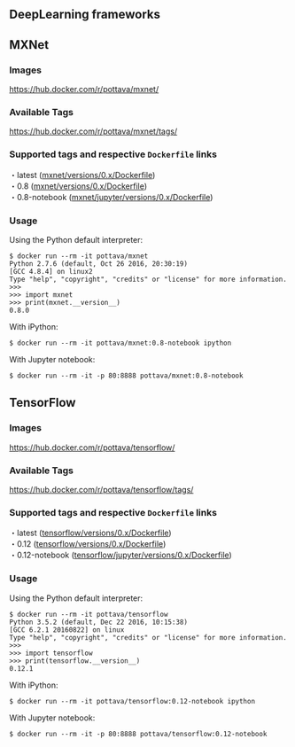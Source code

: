 DeepLearning frameworks
---

## MXNet

### Images

https://hub.docker.com/r/pottava/mxnet/

### Available Tags

https://hub.docker.com/r/pottava/mxnet/tags/

### Supported tags and respective `Dockerfile` links

・latest ([mxnet/versions/0.x/Dockerfile](https://github.com/pottava/docker-dl-framework/blob/master/mxnet/versions/0.x/Dockerfile))  
・0.8 ([mxnet/versions/0.x/Dockerfile](https://github.com/pottava/docker-dl-framework/blob/master/mxnet/versions/0.x/Dockerfile))  
・0.8-notebook ([mxnet/jupyter/versions/0.x/Dockerfile](https://github.com/pottava/docker-dl-framework/blob/mxnet/tensorflow/jupyter/versions/1.0/Dockerfile))  

### Usage

Using the Python default interpreter:

```
$ docker run --rm -it pottava/mxnet
Python 2.7.6 (default, Oct 26 2016, 20:30:19)
[GCC 4.8.4] on linux2
Type "help", "copyright", "credits" or "license" for more information.
>>>
>>> import mxnet
>>> print(mxnet.__version__)
0.8.0
```

With iPython:

```
$ docker run --rm -it pottava/mxnet:0.8-notebook ipython
```

With Jupyter notebook:

```
$ docker run --rm -it -p 80:8888 pottava/mxnet:0.8-notebook
```


## TensorFlow

### Images

https://hub.docker.com/r/pottava/tensorflow/

### Available Tags

https://hub.docker.com/r/pottava/tensorflow/tags/

### Supported tags and respective `Dockerfile` links

・latest ([tensorflow/versions/0.x/Dockerfile](https://github.com/pottava/docker-dl-framework/blob/master/tensorflow/versions/0.x/Dockerfile))  
・0.12 ([tensorflow/versions/0.x/Dockerfile](https://github.com/pottava/docker-dl-framework/blob/master/tensorflow/versions/0.x/Dockerfile))  
・0.12-notebook ([tensorflow/jupyter/versions/0.x/Dockerfile](https://github.com/pottava/docker-dl-framework/blob/master/tensorflow/jupyter/versions/1.0/Dockerfile))  

### Usage

Using the Python default interpreter:

```
$ docker run --rm -it pottava/tensorflow
Python 3.5.2 (default, Dec 22 2016, 10:15:38)
[GCC 6.2.1 20160822] on linux
Type "help", "copyright", "credits" or "license" for more information.
>>>
>>> import tensorflow
>>> print(tensorflow.__version__)
0.12.1
```

With iPython:

```
$ docker run --rm -it pottava/tensorflow:0.12-notebook ipython
```

With Jupyter notebook:

```
$ docker run --rm -it -p 80:8888 pottava/tensorflow:0.12-notebook
```
